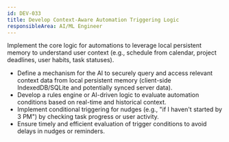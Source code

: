 ```yaml
---
id: DEV-033
title: Develop Context-Aware Automation Triggering Logic
responsibleArea: AI/ML Engineer
---
```

Implement the core logic for automations to leverage local persistent memory to understand user context (e.g., schedule from calendar, project deadlines, user habits, task statuses).
*   Define a mechanism for the AI to securely query and access relevant context data from local persistent memory (client-side IndexedDB/SQLite and potentially synced server data).
*   Develop a rules engine or AI-driven logic to evaluate automation conditions based on real-time and historical context.
*   Implement conditional triggering for nudges (e.g., "if I haven't started by 3 PM") by checking task progress or user activity.
*   Ensure timely and efficient evaluation of trigger conditions to avoid delays in nudges or reminders.
